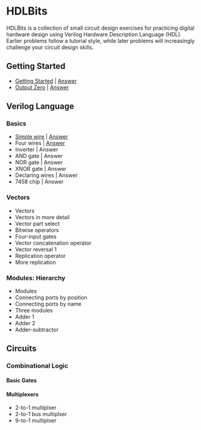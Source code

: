# HDLBits
HDLBits is a collection of small circuit design exercises for practicing digital hardware design using Verilog Hardware Description Language (HDL). Earlier problems follow a tutorial style, while later problems will increasingly challenge your circuit design skills.

## Getting Started

- [Getting Started](https://hdlbits.01xz.net/wiki/Step_one) | [Answer](./Problem_sets/Getting_Started/Zero.v)
- [Output Zero](https://hdlbits.01xz.net/wiki/Zero) | [Answer](./Problem_sets/Getting_Started/Zero.v)

## Verilog Language

### Basics

- [Simple wire](https://hdlbits.01xz.net/wiki/Wire) | [Answer](./Problem_sets/Verilog_Language/Basics/wire.v)
- Four wires | [Answer](./Problem_sets/Verilog_Language/Basics/wire4.v)
- Inverter | Answer
- AND gate | Answer
- NOR gate | Answer
- XNOR gate | Answer
- Declaring wires | Answer
- 7458 chip | Answer

### Vectors
- Vectors
- Vectors in more detail
- Vector part select
- Bitwise operators
- Four-input gates
- Vector concatenation operator
- Vector reversal 1
- Replication operator
- More replication
  
### Modules: Hierarchy
- Modules
- Connecting ports by position
- Connecting ports by name
- Three modules
- Adder 1
- Adder 2
- Adder-subtractor

## Circuits
### Combinational Logic
#### Basic Gates
#### Multiplexers
- 2-to-1 multiplxer
- 2-to-1 bus multiplxer
- 9-to-1 multiplxer